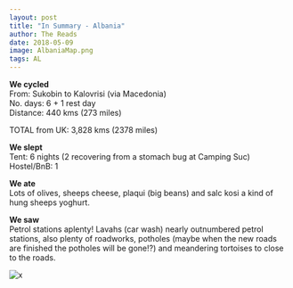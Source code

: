 ```yaml
---
layout: post
title: "In Summary - Albania"
author: The Reads
date: 2018-05-09
image: AlbaniaMap.png
tags: AL  
---
```


**We cycled**  
From: Sukobin to Kalovrisi (via Macedonia)  
No. days: 6 + 1 rest day  
Distance: 440 kms (273 miles)   

TOTAL from UK: 3,828 kms (2378 miles)  

**We slept**  
Tent: 6 nights (2 recovering from a stomach bug at Camping Suc)  
Hostel/BnB: 1  

**We ate**  
Lots of olives, sheeps cheese, plaqui (big beans) and salc kosi a kind of hung sheeps yoghurt.  

**We saw**  
Petrol stations aplenty! Lavahs (car wash) nearly outnumbered petrol stations, also plenty of roadworks, potholes (maybe when the new roads are finished the potholes will be gone!?) and meandering tortoises to close to the roads.  

![x](assets/img/x.jpg)  
